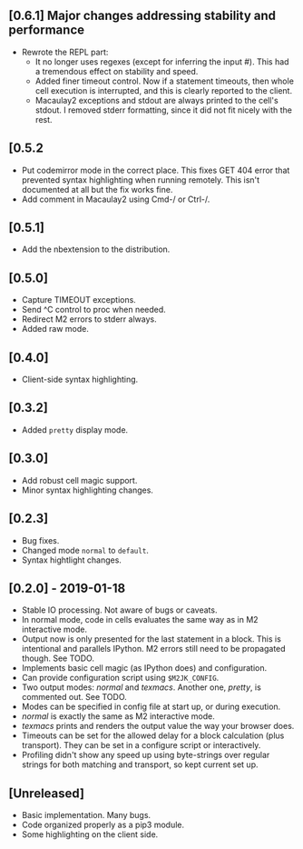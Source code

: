## [0.6.1] Major changes addressing stability and performance
- Rewrote the REPL part:
    * It no longer uses regexes (except for inferring the input \#).
      This had a tremendous effect on stability and speed.
    * Added finer timeout control.
      Now if a statement timeouts, then whole cell execution is interrupted,
      and this is clearly reported to the client.
    * Macaulay2 exceptions and stdout are always printed to the cell's stdout.
      I removed stderr formatting, since it did not fit nicely with the rest.

## [0.5.2
- Put codemirror mode in the correct place.
  This fixes GET 404 error that prevented syntax highlighting when running remotely.
  This isn't documented at all but the fix works fine.
- Add comment in Macaulay2 using Cmd-/ or Ctrl-/.

## [0.5.1]
- Add the nbextension to the distribution.

## [0.5.0]
- Capture TIMEOUT exceptions.
- Send ^C control to proc when needed.
- Redirect M2 errors to stderr always.
- Added raw mode.

## [0.4.0]
- Client-side syntax highlighting.

## [0.3.2]
- Added `pretty` display mode.

## [0.3.0] 
- Add robust cell magic support.
- Minor syntax highlighting changes.

## [0.2.3]
- Bug fixes.
- Changed mode `normal` to `default`.
- Syntax hightlight changes.

## [0.2.0] - 2019-01-18
- Stable IO processing. Not aware of bugs or caveats.
- In normal mode, code in cells evaluates the same way as in M2 interactive mode.
- Output now is only presented for the last statement in a block.
  This is intentional and parallels IPython.
  M2 errors still need to be propagated though. See TODO.
- Implements basic cell magic (as IPython does) and configuration.
- Can provide configuration script using `$M2JK_CONFIG`.
- Two output modes: *normal* and *texmacs*. Another one, *pretty*, is commented out. See TODO.
- Modes can be specified in config file at start up, or during execution.
- *normal* is exactly the same as M2 interactive mode.
- *texmacs* prints and renders the output value the way your browser does.
- Timeouts can be set for the allowed delay for a block calculation (plus transport).
  They can be set in a configure script or interactively.
- Profiling didn't show any speed up using byte-strings over regular strings for 
  both matching and transport, so kept current set up.

## [Unreleased]
- Basic implementation. Many bugs.
- Code organized properly as a pip3 module.
- Some highlighting on the client side.

